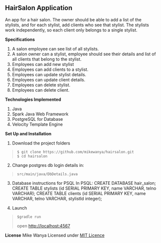 ## HairSalon Application
An app for a hair salon. The owner should be able to add a list of the stylists, and for each stylist, add clients who see that stylist. The stylists work independently, so each client only belongs to a single stylist. 

**Specifications**
1. A salon employee can see list of all stylists.
2. A salon owner can a stylist, employee should see their details and list of all clients that belong to the stylist.
3. Employees can add new stylist
4. Employees can add clients to a stylist.
5. Employees can update stylist details.
6. Employees can update client details.
7. Employees can delete stylist.
8. Employees can delete client.

**Technologies Implemented**
1. Java 
2. Spark Java Web Framework
3. PostgreSQL for Database
4. Velocity Template Engine

**Set Up and Installation**
1. Download the project folders
> ```
>$ git clone https://github.com/mikewanya/hairsalon.git
>$ cd hairsalon
>```
2. Change postgres db login details in:
> ```
> src/main/java/DbDetails.java 
>```
3. Database instructions for PSQL
In PSQL:
CREATE DATABASE hair_salon;
CREATE TABLE stylists (id SERIAL PRIMARY KEY, name VARCHAR, telno VARCHAR);
CREATE TABLE clients (id SERIAL PRIMARY KEY, name VARCHAR, telno VARCHAR, stylistId integer);

4. Launch
> ```
> $gradle run
>```
> open [http://localhost:4567](http://localhost:4567)

**License**
Mike Wanya
Licensed under [MIT Licence](License.txt) 